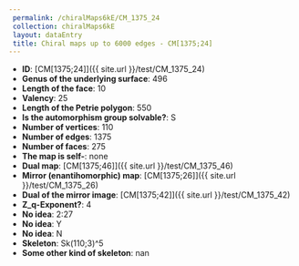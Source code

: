 ```yaml
--- 
 permalink: /chiralMaps6kE/CM_1375_24 
 collection: chiralMaps6kE
 layout: dataEntry
 title: Chiral maps up to 6000 edges - CM[1375;24]
---
```


- **ID**: [CM[1375;24]]({{ site.url }}/test/CM_1375_24)
- **Genus of the underlying surface**: 496
- **Length of the face**: 10
- **Valency**: 25
- **Length of the Petrie polygon**: 550
- **Is the automorphism group solvable?**: S
- **Number of vertices**: 110
- **Number of edges**: 1375
- **Number of faces**: 275
- **The map is self-**: none
- **Dual map**: [CM[1375;46]]({{ site.url }}/test/CM_1375_46)
- **Mirror (enantihomorphic) map**: [CM[1375;26]]({{ site.url }}/test/CM_1375_26)
- **Dual of the mirror image**: [CM[1375;42]]({{ site.url }}/test/CM_1375_42)
- **Z_q-Exponent?**: 4
- **No idea**:  2:27
- **No idea**: Y
- **No idea**: N
- **Skeleton**: Sk(110;3)^5
- **Some other kind of skeleton**: nan
